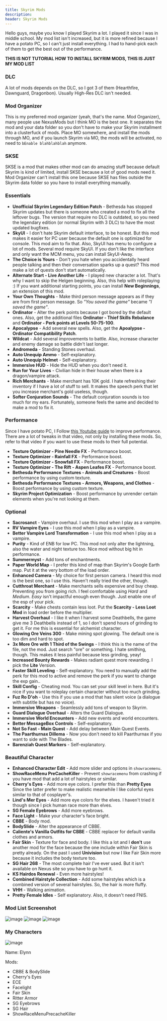```yaml
---
title: Skyrim Mods
description:
header: Skyrim Mods
---
```


Hello guys, maybe you know I played Skyrim a lot. I played it since I was in middle school. My mod list isn't increased, but it is more refined because I have a potato PC, so I can't just install everything. I had to hand-pick each of them to get the best out of the performance.

**THIS IS NOT TUTORIAL HOW TO INSTALL SKYRIM MODS, THIS IS JUST MY MOD LIST**

### DLC

A lot of mods depends on the DLC, so I got 3 of them (Hearthfire, Dawnguard, Dragonbon). Usually High-Res DLC isn't needed.

### Mod Organizer

This is my preferred mod organizer (yeah, that's the name. Mod Organizer), many people use NexusMods but I think MO is the best one. It separates the mod and your data folder so you don't have to make your Skyrim installment into a clusterfuck of mods. Place MO somewhere, and install the mods through MO, and if you launch Skyrim via MO, the mods will be activated, no need to `bEnable blahblahblah` anymore.

### SKSE

SKSE is a mod that makes other mod can do amazing stuff because default Skyrim is kind of limited, install SKSE because a lot of good mods need it. Mod Organizer can't install this one because SKSE has files outside the Skyrim data folder so you have to install everything manually.

### Essentials

* **Unofficial Skyrim Legendary Edition Patch** - Bethesda has stopped Skyrim updates but there is someone who created a mod to fix all the leftover bugs. The version that require no DLC is outdated, so you need the legendary edition (or normal Skyrim with 3 DLC) to have the most updated bugfixes.
* **SkyUI** - I don't hate Skyrim default interface, to be honest. But this mod makes it easier for PC user because the default one is optimized for console. This mod aim to fix that. Also, SkyUI has menu to configure a lot of mods. Several mod require SkyUI. If you don't like the interface and only want the MCM menu, you can install SkyUI-Away.
* **The Choice is Yours** - Don't you hate when you accidentally heard people talking and then their conversation sparks up a quest? This mod make a lot of quests don't start automatically.
* **Alternate Start - Live Another Life** - I played new character a lot. That's why I want to skip the Helgen beginning. Also, this help with roleplaying :) If you want additional starting points, you can install **New Beginnings**, an extension of this mod.
* **Your Own Thoughts** - Make third person message appears as if they are from first person message. So *"You saved the game"* became *"I saved the game"*.
* **Ordinator** - Alter the perk points because I got bored by the default ones. Also, get the additional files **Ordinator - Thief Skills Rebalance** and **Ordinator - Perk points at Levels 50-75-100**.
* **Apocalypse** - Add several new spells. Also, get the **Apoalypse - Ordinator Compatibility Patch**.
* **Wildcat** - Add several improvements to battle. Also, increase character and enemy damage so battle didn't last longer.
* **Andromeda** - Standing Stones overhaul.
* **Auto Unequip Ammo** - Self-explanatory.
* **Auto Unequip Helmet** - Self-explanatory.
* **Immersive HUD** - Hide the HUD when you don't need it.
* **Run for Your Lives** - Civilian hide in their house when there is a dragon/vampire attack.
* **Rich Merchants** - Make merchant has 10K gold. I hate refreshing their inventory if I have a lot of stuff to sell. It makes the speech perk that let you increase merchant's gold useless, though.
* **Softer Conjuration Sounds** - The default conjuration sounds is too much for my ears. Fortunately, someone feels the same and decided to make a mod to fix it.

### Performance

Since I have potato PC, I Follow [this Youtube guide](https://www.youtube.com/watch?v=C_SciRvDTVI) to improve performance. There are a lot of tweaks in that video, not only by installing these mods. So, refer to that video if you want to use these mods to their full potential.

* **Texture Optimizer - Pine Needle FX** - Performance boost.
* **Texture Optimizer - Rainfall FX** - Performance boost.
* **Texture Optimizer - Snowfall FX** - Performance boost.
* **Texture Optimizer - The Rift - Aspen Leafes FX** - Performance boost.
* **Bethesda Performance Textures - Animals and Creatures** - Boost performance by using custom texture.
* **Bethesda Performance Textures - Armors, Weapons, and Clothes** - Boost performance by using custom texture.
* **Skyrim Project Optimization** - Boost performance by unrender certain elements when you're not looking at them.

### Optional

* **Sacrosanct** - Vampire overhaul. I use this mod when I play as a vampire.
* **RV Vampire Eyes** - I use this mod when I play as a vampire.
* **Better Vampire Lord Transformation** - I use this mod when I play as a vampire.
* **Purity** - Kind of ENB for low PC. This mod not only alter the lightning, also the water and night texture too. Nice mod without big hit in performance.
* **Summermyst** - Add tons of enchantments.
* **Paper World Map** - I prefer this kind of map than Skyrim's Google Earth map. Put it at the very bottom of the load order.
* **Enhanced Camera** - My choice for first person camera. I heard this mod is the best one, so I use this. Haven't really tried the other, though.
* **Cutthroat Merchant** - Make merchants sells expensive and buy cheap. Preventing you from going rich. I feel comfortable using *Hard* and *Medium*. *Easy* isn't impactful enough even though. Just enable one of the esp of your pick.
* **Scarcity** - Make chests contain less loot. Put the **Scarcity - Less Loot Mod** in load order before the multiplier.
* **Harvest Overhaul** - I like it when I harvest some Deathbells, the game give me 3 Deathbells instead of 1, so I don't spend hours of grinding to get it. For me this is essential for alchemist character.
* **Glowing Ore Veins 300** - Make mining spot glowing. The default one is too dim and hard to spot.
* **3x More Ore with 1 Third of the Swings** - I think this is the name of the file, not the mod. Just search "ore" or something. I hate smithing, though. This makes it less painful because less grinding, yeay!
* **Increased Bounty Rewards** - Makes radiant quest more rewarding. I pick the **Lite** Version.
* **Faster Skill Leveling** - Self-explanatory. You need to manually add the perk for this mod to active and remove the perk if you want to change the exp gain..
* **Skill Config** - Cheating mod. You can set your skill level in here. But it's nice if you want to roleplay certain character without too much grinding.
* **Fuz Ro D'oh** - Use this if you use a mod that has silent voice (a dialogue with subtitle but has no voice).
* **Immersive Weapons** - Seamlessly add tons of weapon to Skyrim.
* **Guard Dialogue Overhaul** - Alters the Guard Dialogue.
* **Immersive World Encounters** - Add new events and world encounters.
* **Better MessageBox Controls** - Self-explanatory.
* **Not So Fast - Main Quest** - Add delay between Main Quest Events.
* **The Paarthurnax Dillema** - Now you don't need to kill Paarthurnax if you want to side with The Blades.
* **Barenziah Quest Markers** - Self-explanatory.


### Beautiful Character

* **Enhanced Character Edit** - Add more slider and options in `showracemenu`.
* **ShowRaceMenu PreCacheKiller** - Prevent `showracemenu` from crashing if you have mod that add a lot of hairstyles or similar.
* **Cherry's Eyes** - Add more eye colors. I prefer this than **Pretty Eyes** Since the latter prefer to make realistic meanwhile I like colorful eyes similar to that of cosplayer's.
* **Lind's Mer Eyes** - Add more eye colors for the elves. I haven't tried it though since I pick human race more than elves.
* **SG Female Eyebrows** - Add more eyebrows.
* **Face Light** - Make your character's face bright.
* **CBBE** - Body mod.
* **BodySlide** - Alter the appearance of CBBE.
* **Caliente's Vanilla Outfits for CBBE** - CBBE replacer for default vanilla clothes and armors.
* **Fair Skin** - Texture for face and body. I like this a lot and I **don't** use another mod for the face because the one include within Fair Skin is pretty already. On the past I used **Univision** but now I like Fair Skin more because it includes the body texture too.
* **SG Hair 268** - The most complete hair I've ever used. But it isn't available on Nexus site so you have to go hunt it.
* **KS Hairdos Renewal** - Even more hairstyles!
* **Combined Hairstyle Collection** - Add some hairstyles which is a combined version of several hairstyles. So, the hair is more fluffy.
* **VHH** - Walking animation.
* **Pretty Female Idles** - Self explanatory. Also, it doesn't need FNIS.

### Mod List Screenshot

![image](/img/skyrim-2019-1.png "Mod List Screenshot")
![image](/img/skyrim-2019-2.png "Mod List Screenshot")
![image](/img/skyrim-2019-3.png "Mod List Screenshot")

### My Characters

![image](/img/skyrim-elynn.png "Elynn")

Name: Elynn

Mods:  
- CBBE & BodySlide
- Cherry's Eyes
- ECE
- Facelight
- Fair Skin
- Ritter Armor
- SG Eyebrows
- SG Hair
- ShowRaceMenuPrecacheKiller

